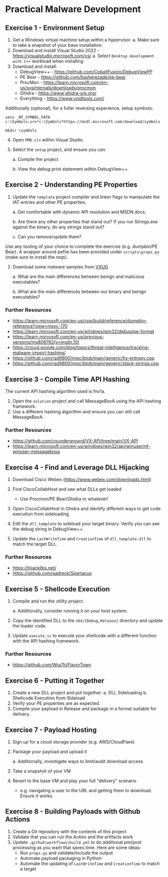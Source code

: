 # Practical Malware Development

## Exercise 1 - Environment Setup

1. Get a Windows virtual machine setup within a hypervisor.
   a. Make sure to take a snapshot of your base installation.
2. Download and install Visual Studio 2022 - https://visualstudio.microsoft.com/vs/
   a. Select `Desktop development with C++` workload when installing
3. Download and install:
   - DebugView++ - https://github.com/CobaltFusion/DebugViewPP
   - PE Bear - https://github.com/hasherezade/pe-bear
   - ProcMon - https://learn.microsoft.com/en-us/sysinternals/downloads/procmon
   - Ghidra - https://www.ghidra-sre.org/
   - Everything - https://www.voidtools.com/

Additionally (optional), for a fuller reversing experience, setup symbols:

`setx _NT_SYMBOL_PATH c:\Symbols;srv*c:\Symbols*https://msdl.microsoft.com/download/symbols`

`mkdir \symbols`

4. Open `PMD.sln` within Visual Studio.
5. Select the `setup` project, and ensure you can:

   a. Compile the project

   b. View the debug print statement within DebugView++.

## Exercise 2 - Understanding PE Properties

1. Update the `template` project compiler and linker flags to manipulate the IAT entries and other PE properties.

   a. Get comfortable with dynamic API resolution and MSDN docs.

   b. Are there any other properties that stand out? If you run Strings.exe against the binary, do any strings stand out?

   c. Can you remove/update them?

Use any tooling of your choice to complete the exercise (e.g. dumpbin/PE Bear). A wrapper around pefile has been provided under `scripts\props.py` (make sure to install the reqs).

2. Download some malware samples from [VXUG](https://vx-underground.org/)

   a. What are the main differences between benign and malicious executables?

   b. What are the main differences between our binary and benign executables?

### Further Resources

- https://learn.microsoft.com/en-us/cpp/build/reference/dumpbin-reference?view=msvc-170
- https://learn.microsoft.com/en-us/windows/win32/debug/pe-format
- https://learn.microsoft.com/en-us/previous-versions/ms809762(v=msdn.10)
- https://cloud.google.com/blog/topics/threat-intelligence/tracking-malware-import-hashing/
- https://github.com/rad9800/misc/blob/main/generic/fix-entropy.cpp
- https://github.com/rad9800/misc/blob/main/generic/stack-strings.cpp

## Exercise 3 - Compile Time API Hashing

The current API hashing algorithm used is fnv1a.

1. Open the `solution` project and call MessageBoxA using the API hashing framework.
2. Use a different hashing algorithm and ensure you can still call MessageBoxA.

### Further Resources

- https://github.com/vxunderground/VX-API/tree/main/VX-API
- https://learn.microsoft.com/en-us/windows/win32/api/winuser/nf-winuser-messageboxa

## Exercise 4 - Find and Leverage DLL Hijacking

1. Download Cisco Webex (https://www.webex.com/downloads.html)
2. Find CiscoCollabHost and see what DLLs get loaded

   - Use Procmon/PE Bear/Ghidra or whatever!

3. Open CiscoCollabHost in Ghidra and identify different ways to get code execution from sideloading

4. Edit the `dll_template` to sideload your target binary. Verify you can see the debug string in DebugView++.

5. Update the `LastWriteTime` and `CreationTime` of `dll_template.dll` to match the target DLL.

### Further Resources

- https://hijacklibs.net/
- https://github.com/sadreck/Spartacus

## Exercise 5 - Shellcode Execution

1. Compile and run the utility project.

   a. Additionally, consider running it on your host system.

2. Copy the identified DLL to the `x64/{Debug,Release}` directory and update the loader code.
3. Update `execute_sc` to execute your shellcode with a different function with the API hashing framework.

### Further Resources

- https://github.com/Wra7h/FlavorTown

## Exercise 6 - Putting it Together

1. Create a new DLL project and put together:
   a. DLL Sideloading
   b. Shellcode Execution from Sideload
2. Verify your PE properties are as expected.
3. Compile your payload in Release and package in a format suitable for delivery.

## Exercise 7 - Payload Hosting

1. Sign up for a cloud storage provider (e.g. AWS/CloudFlare)
2. Package your payload and upload it

   a. Additionally, investigate ways to limit/audit download access

3. Take a snapshot of your VM
4. Revert to the base VM and play your full "delivery" scenario

   - e.g. navigating a user to the URL and getting them to download. Ensure it works.

## Exercise 8 - Building Payloads with Github Actions

1. Create a Git repository with the contents of this project
2. Validate that you can run the Action and the artifacts work
3. Update `.github\workflows\build.yml` to do additional pre/post processing as you want that saves time. Here are some ideas:
   - Run `props.py` and validate/include the output
   - Automate payload packaging in Python
   - Automate the updating of `LastWriteTime` and `CreationTime` to match a target
